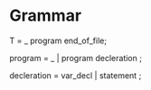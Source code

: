 # Grammar

T = _ program end_of_file;

program = _
        | program decleration
        ;

decleration = var_decl
            | statement
            ;
